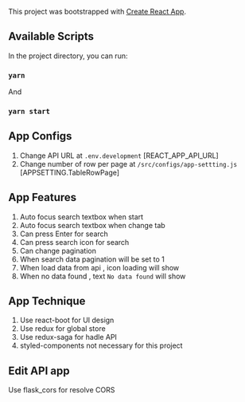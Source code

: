 This project was bootstrapped with [Create React App](https://github.com/facebook/create-react-app).

## Available Scripts

In the project directory, you can run:

### `yarn`

And

### `yarn start`

## App Configs

1. Change API URL at `.env.development` [REACT_APP_API_URL]
2. Change number of row per page at `/src/configs/app-settting.js` [APPSETTING.TableRowPage]

## App Features

1. Auto focus search textbox when start
2. Auto focus search textbox when change tab
3. Can press Enter for search
4. Can press search icon for search
5. Can change pagination
6. When search data pagination will be set to 1
7. When load data from api , icon loading will show
8. When no data found , text `No data found` will show

## App Technique

1. Use react-boot for UI design
2. Use redux for global store
3. Use redux-saga for hadle API
4. styled-components not necessary for this project

## Edit API app

Use flask_cors for resolve CORS
